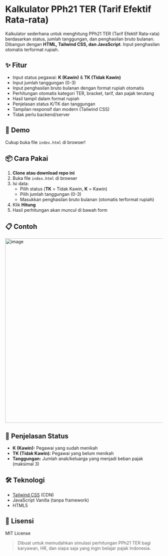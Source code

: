 # Kalkulator PPh21 TER (Tarif Efektif Rata-rata)

Kalkulator sederhana untuk menghitung PPh21 TER (Tarif Efektif Rata-rata) berdasarkan status, jumlah tanggungan, dan penghasilan bruto bulanan.  
Dibangun dengan **HTML, Tailwind CSS, dan JavaScript**. Input penghasilan otomatis terformat rupiah.

## ✨ Fitur

- Input status pegawai: **K (Kawin)** & **TK (Tidak Kawin)**
- Input jumlah tanggungan (0-3)
- Input penghasilan bruto bulanan dengan format rupiah otomatis
- Perhitungan otomatis kategori TER, bracket, tarif, dan pajak terutang
- Hasil tampil dalam format rupiah
- Penjelasan status K/TK dan tanggungan
- Tampilan responsif dan modern (Tailwind CSS)
- Tidak perlu backend/server

## 🚀 Demo

Cukup buka file `index.html` di browser!

## 📦 Cara Pakai

1. **Clone atau download repo ini**
2. Buka file `index.html` di browser
3. Isi data:
   - Pilih status (**TK** = Tidak Kawin, **K** = Kawin)
   - Pilih jumlah tanggungan (0-3)
   - Masukkan penghasilan bruto bulanan (otomatis terformat rupiah)
4. Klik **Hitung**
5. Hasil perhitungan akan muncul di bawah form

## 📋 Contoh

<img width="591" alt="image" src="https://github.com/user-attachments/assets/548add78-b626-43c8-8b06-340884728c8b" />


## 📖 Penjelasan Status

- **K (Kawin):** Pegawai yang sudah menikah
- **TK (Tidak Kawin):** Pegawai yang belum menikah
- **Tanggungan:** Jumlah anak/keluarga yang menjadi beban pajak (maksimal 3)

## 🛠️ Teknologi

- [Tailwind CSS](https://tailwindcss.com/) (CDN)
- JavaScript Vanilla (tanpa framework)
- HTML5

## 📄 Lisensi

MIT License

> Dibuat untuk memudahkan simulasi perhitungan PPh21 TER bagi karyawan, HR, dan siapa saja yang ingin belajar pajak Indonesia.
